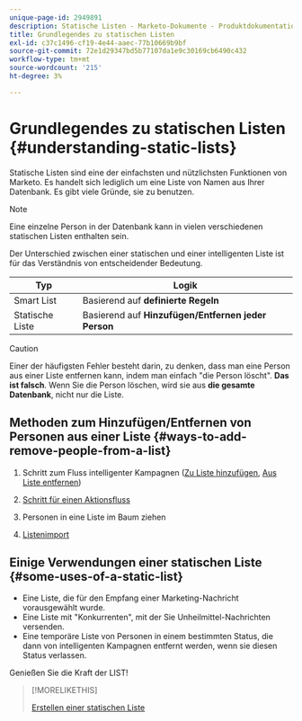 ```yaml
---
unique-page-id: 2949891
description: Statische Listen - Marketo-Dokumente - Produktdokumentation
title: Grundlegendes zu statischen Listen
exl-id: c37c1496-cf19-4e44-aaec-77b10669b9bf
source-git-commit: 72e1d29347bd5b77107da1e9c30169cb6490c432
workflow-type: tm+mt
source-wordcount: '215'
ht-degree: 3%

---
```


# Grundlegendes zu statischen Listen {#understanding-static-lists}

Statische Listen sind eine der einfachsten und nützlichsten Funktionen von Marketo. Es handelt sich lediglich um eine Liste von Namen aus Ihrer Datenbank. Es gibt viele Gründe, sie zu benutzen.

>[!NOTE]
>
>Eine einzelne Person in der Datenbank kann in vielen verschiedenen statischen Listen enthalten sein.

Der Unterschied zwischen einer statischen und einer intelligenten Liste ist für das Verständnis von entscheidender Bedeutung.

| Typ | Logik |
|---|---|
| Smart List | Basierend auf **definierte Regeln** |
| Statische Liste | Basierend auf **Hinzufügen/Entfernen jeder Person** |

>[!CAUTION]
>
>Einer der häufigsten Fehler besteht darin, zu denken, dass man eine Person aus einer Liste entfernen kann, indem man einfach &quot;die Person löscht&quot;. **Das ist falsch**. Wenn Sie die Person löschen, wird sie aus **die gesamte Datenbank**, nicht nur die Liste.

## Methoden zum Hinzufügen/Entfernen von Personen aus einer Liste {#ways-to-add-remove-people-from-a-list}

1. Schritt zum Fluss intelligenter Kampagnen ([Zu Liste hinzufügen](/help/marketo/product-docs/core-marketo-concepts/smart-campaigns/flow-actions/add-to-list.md), [Aus Liste entfernen](/help/marketo/product-docs/core-marketo-concepts/smart-campaigns/flow-actions/remove-from-list.md))

1. [Schritt für einen Aktionsfluss](/help/marketo/product-docs/core-marketo-concepts/smart-lists-and-static-lists/using-smart-lists/run-a-single-flow-step-from-a-smart-list.md)
1. Personen in eine Liste im Baum ziehen
1. [Listenimport](/help/marketo/getting-started/quick-wins/import-a-list-of-people.md)

## Einige Verwendungen einer statischen Liste {#some-uses-of-a-static-list}

* Eine Liste, die für den Empfang einer Marketing-Nachricht vorausgewählt wurde.
* Eine Liste mit &quot;Konkurrenten&quot;, mit der Sie Unheilmittel-Nachrichten versenden.
* Eine temporäre Liste von Personen in einem bestimmten Status, die dann von intelligenten Kampagnen entfernt werden, wenn sie diesen Status verlassen.

Genießen Sie die Kraft der LIST!

>[!MORELIKETHIS]
>
>[Erstellen einer statischen Liste](/help/marketo/product-docs/core-marketo-concepts/smart-lists-and-static-lists/static-lists/create-a-static-list.md)
